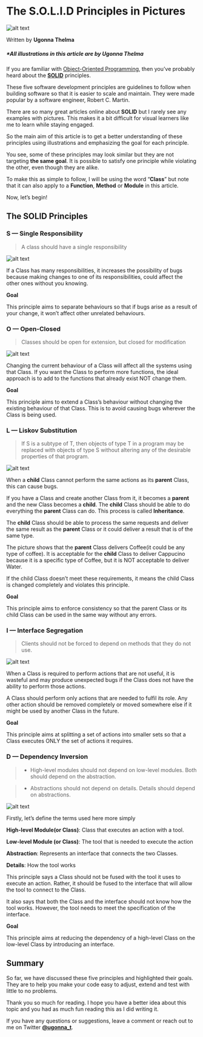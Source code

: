 
# The S.O.L.I.D Principles in Pictures

![alt text](images/1_wrxj0oBKpA_GXb8LPhXOeg.png "S.O.L.I.D")

Written by **Ugonna Thelma** 

##### *All illustrations in this article are by Ugonna Thelma


If you are familiar with [Object-Oriented Programming](https://en.wikipedia.org/wiki/Object-oriented_programming), then you’ve probably heard about the [**SOLID**](https://en.wikipedia.org/wiki/SOLID) principles.


These five software development principles are guidelines to follow when building software so that it is easier to scale and maintain. They were made popular by a software engineer, Robert C. Martin.

There are so many great articles online about **SOLID** but I rarely see any examples with pictures. This makes it a bit difficult for visual learners like me to learn while staying engaged.

So the main aim of this article is to get a better understanding of these principles using illustrations and emphasizing the goal for each principle.

You see, some of these principles may look similar but they are not targeting **the same goal**. It is possible to satisfy one principle while violating the other, even though they are alike.

To make this as simple to follow, I will be using the word “**Class**” but note that it can also apply to a **Function**, **Method** or **Module** in this article.

Now, let’s begin!


## The SOLID Principles

### S — Single Responsibility

> A class should have a single responsibility

![alt text](images/1_P3oONz9Da3Tc1w97fMV73Q.png "Single Responsibility")

If a Class has many responsibilities, it increases the possibility of bugs because making changes to one of its responsibilities, could affect the other ones without you knowing.

**Goal**

This principle aims to separate behaviours so that if bugs arise as a result of your change, it won’t affect other unrelated behaviours.

### O — Open-Closed

> Classes should be open for extension, but closed for modification

![alt text](images/1_0MtFBmm6L2WVM04qCJOZPQ.png "Open-Closed")

Changing the current behaviour of a Class will affect all the systems using that Class.
If you want the Class to perform more functions, the ideal approach is to add to the functions that already exist NOT change them.

**Goal**

This principle aims to extend a Class’s behaviour without changing the existing behaviour of that Class. This is to avoid causing bugs wherever the Class is being used.

### L — Liskov Substitution

> If S is a subtype of T, then objects of type T in a program may be replaced with objects of type S without altering any of the desirable properties of that program.

![alt text](images/1_yKk2XKJaCLNlDxQMx1r55Q.png "Liskov Substitution")

When a **child** Class cannot perform the same actions as its **parent** Class, this can cause bugs.

If you have a Class and create another Class from it, it becomes a **parent** and the new Class becomes a **child**. The **child** Class should be able to do everything the **parent** Class can do. This process is called **Inheritance**.

The **child** Class should be able to process the same requests and deliver the same result as the **parent** Class or it could deliver a result that is of the same type.

The picture shows that the **parent** Class delivers Coffee(it could be any type of coffee). It is acceptable for the **child** Class to deliver Cappucino because it is a specific type of Coffee, but it is NOT acceptable to deliver Water.

If the child Class doesn’t meet these requirements, it means the child Class is changed completely and violates this principle.

**Goal**

This principle aims to enforce consistency so that the parent Class or its child Class can be used in the same way without any errors.

### I — Interface Segregation

> Clients should not be forced to depend on methods that they do not use.

![alt text](images/1_2hmyR9L43Vm64MYxj4Y89w.png "Interface Segregation")

When a Class is required to perform actions that are not useful, it is wasteful and may produce unexpected bugs if the Class does not have the ability to perform those actions.

A Class should perform only actions that are needed to fulfil its role. Any other action should be removed completely or moved somewhere else if it might be used by another Class in the future.

**Goal**

This principle aims at splitting a set of actions into smaller sets so that a Class executes ONLY the set of actions it requires.

### D — Dependency Inversion

> - High-level modules should not depend on low-level modules. Both should depend on the abstraction.

> - Abstractions should not depend on details. Details should depend on abstractions.

![alt text](images/1_Qk8tDmjQlyvwKxNTfXIo0Q.png "Dependency Inversion")

Firstly, let’s define the terms used here more simply

**High-level Module(or Class)**: Class that executes an action with a tool.

**Low-level Module (or Class)**: The tool that is needed to execute the action

**Abstraction**: Represents an interface that connects the two Classes.

**Details**: How the tool works

This principle says a Class should not be fused with the tool it uses to execute an action. Rather, it should be fused to the interface that will allow the tool to connect to the Class.

It also says that both the Class and the interface should not know how the tool works. However, the tool needs to meet the specification of the interface.

**Goal**

This principle aims at reducing the dependency of a high-level Class on the low-level Class by introducing an interface.

## Summary
So far, we have discussed these five principles and highlighted their goals. They are to help you make your code easy to adjust, extend and test with little to no problems.

Thank you so much for reading. I hope you have a better idea about this topic and you had as much fun reading this as I did writing it.

If you have any questions or suggestions, leave a comment or reach out to me on Twitter [**@ugonna_t**](https://twitter.com/ugonna_t).
